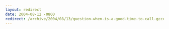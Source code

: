 ```yaml
---
layout: redirect
date: 2004-08-12 -0800
redirect: /archive/2004/08/13/question-when-is-a-good-time-to-call-gccollect.aspx/
---
```

